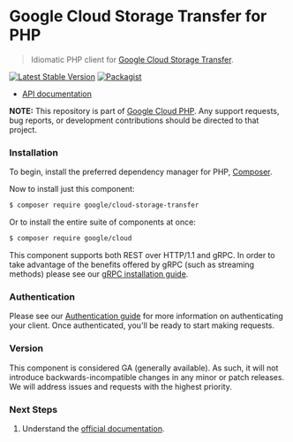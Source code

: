 # Google Cloud Storage Transfer for PHP

> Idiomatic PHP client for [Google Cloud Storage Transfer](https://cloud.google.com/storage-transfer).

[![Latest Stable Version](https://poser.pugx.org/google/cloud-storage-transfer/v/stable)](https://packagist.org/packages/google/cloud-storage-transfer) [![Packagist](https://img.shields.io/packagist/dm/google/cloud-storage-transfer.svg)](https://packagist.org/packages/google/cloud-storage-transfer)

* [API documentation](https://cloud.google.com/php/docs/reference/cloud-storage-transfer/latest)

**NOTE:** This repository is part of [Google Cloud PHP](https://github.com/googleapis/google-cloud-php). Any
support requests, bug reports, or development contributions should be directed to
that project.

### Installation

To begin, install the preferred dependency manager for PHP, [Composer](https://getcomposer.org/).

Now to install just this component:

```sh
$ composer require google/cloud-storage-transfer
```

Or to install the entire suite of components at once:

```sh
$ composer require google/cloud
```

This component supports both REST over HTTP/1.1 and gRPC. In order to take advantage of the benefits offered by gRPC (such as streaming methods)
please see our [gRPC installation guide](https://cloud.google.com/php/grpc).

### Authentication

Please see our [Authentication guide](https://github.com/googleapis/google-cloud-php/blob/main/AUTHENTICATION.md) for more information
on authenticating your client. Once authenticated, you'll be ready to start making requests.

### Version

This component is considered GA (generally available). As such, it will not introduce backwards-incompatible changes in
any minor or patch releases. We will address issues and requests with the highest priority.

### Next Steps

1. Understand the [official documentation](https://cloud.google.com/storage-transfer/docs).
